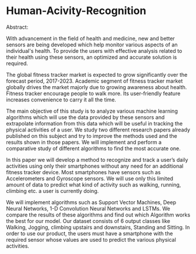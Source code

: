 # Human-Acivity-Recognition

Abstract:

With advancement in the field of health and medicine, new and better sensors are being developed which help monitor various aspects of an individual's health. To provide the users with effective analysis related to their health using these sensors, an optimized and accurate solution is required.

The global fitness tracker market is expected to grow significantly over the forecast period, 2017-2023. Academic segment of fitness tracker market globally drives the market majorly due to growing awareness about health. Fitness tracker encourage people to walk more. Its user-friendly feature increases convenience to carry it all the time.

The main objective of this study is to analyze various machine learning algorithms which will use the data provided by these sensors and extrapolate information from this data which will be useful in tracking the physical activities of a user. We study two different research papers already published on this subject and try to improve the methods used and the results shown in those papers. We will implement and perform a comparative study of different algorithms to find the most accurate one.

In this paper we will develop a method to recognize and track a user’s daily activities using only their smartphones without any need for an additional fitness tracker device. Most smartphones have sensors such as Accelerometers and Gyroscope sensors. We will use only this limited amount of data to predict what kind of activity such as walking, running, climbing etc. a user is currently doing. 

We will implement algorithms such as Support Vector Machines, Deep Neural Networks, 1-D Convolution Neural Networks and LSTMs. We compare the results of these algorithms and find out which Algorithm works the best for our model. Our dataset consists of 6 output classes like Walking, Jogging, climbing upstairs and downstairs, Standing and Sitting. In order to use our product, the users must have a smartphone with the required sensor whose values are used to predict the various physical activities. 

